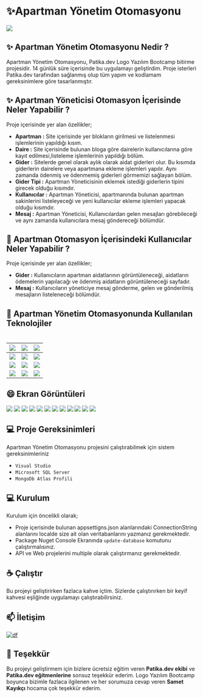# ✨Apartman Yönetim Otomasyonu
![](https://www.pngplay.com/wp-content/uploads/7/Building-Vector-PNG-Clipart-Background.png)

## ✨ Apartman Yönetim Otomasyonu Nedir ?
Apartman Yönetim Otomasyonu, Patika.dev Logo Yazılım Bootcamp bitirme projesidir. 14 günlük süre içerisinde bu uygulamayı geliştirdim. Proje isterleri Patika.dev tarafından sağlanmış olup tüm yapım ve kodlamam gereksinimlere göre tasarlanmıştır. 

## ✨  Apartman Yöneticisi Otomasyon İçerisinde Neler Yapabilir ?
Proje içerisinde yer alan özellikler;
*  **Apartman :** Site içerisinde yer blokların girilmesi ve listelenmesi işlemlerinin yapıldığı kısım.
*  **Daire :** Site içerisinde bulunan bloga göre dairelerin kullanıcılarına göre kayıt edilmesi,listeleme işlemlerinin yapıldığı bölüm.
*  **Gider :** Sitelerde genel olarak aylık olarak aidat giderleri olur. Bu kısımda giderlerin dairelere veya apartmana ekleme işlemleri yapılır. Aynı zamanda ödenmiş ve ödenmemiş giderleri görmemizi sağlayan bölüm.
*  **Gider Tipi :** Apartman Yöneticisinin eklemek istediği giderlerin tipini girecek olduğu kısımdır. 
*  **Kullanıcılar :** Apartman Yöneticisi, apartmanında bulunan apartman sakinlerini listeleyeceği ve yeni kullanıcılar ekleme işlemleri yapacak olduğu kısımdır.
*  **Mesaj :** Apartman Yöneticisi, Kullanıcılardan gelen mesajları görebileceği ve aynı zamanda kullanıcılara mesaj göndereceği bölümdür.

## 🚀  Apartman Otomasyon İçerisindeki Kullanıcılar Neler Yapabilir ?
Proje içerisinde yer alan özellikler;
*  **Gider :** Kullanıcıların apartman aidatlarının görüntüleneceği, aidatların ödemelerin yapılacağı ve ödenmiş aidatların görüntüleneceği sayfadır.
*  **Mesaj :** Kullanıcıların yöneticiye mesaj gönderme, gelen ve gönderilmiş mesajların listeleneceği bölümdür.

## 🚀  Apartman Yönetim Otomasyonunda Kullanılan Teknolojiler
# 
| ![](https://img.shields.io/badge/HTML5-E34F26?style=for-the-badge&logo=html5&logoColor=white)      	| ![](https://img.shields.io/badge/CSS3-1572B6?style=for-the-badge&logo=css3&logoColor=white)              	| ![](https://img.shields.io/badge/JavaScript-323330?style=for-the-badge&logo=javascript&logoColor=F7DF1E)              	|
|-----------	|------------------	|-----------------	|
| ![](https://img.shields.io/badge/Bootstrap-563D7C?style=for-the-badge&logo=bootstrap&logoColor=white) 	| ![](https://img.shields.io/badge/C%23-239120?style=for-the-badge&logo=c-sharp&logoColor=white)             	| ![](https://img.shields.io/badge/.NET-5C2D91?style=for-the-badge&logo=.net&logoColor=white)         	|
| ![](https://camo.githubusercontent.com/c78258a250a9f24949bfd1bbf22418bb8863a618d6dfae4c634d62e259232852/68747470733a2f2f696d672e736869656c64732e696f2f62616467652f2d456e746974794672616d65776f726b2d3543324439313f7374796c653d666c6174266c6f676f3d2e6e6574266c6f676f436f6c6f723d7768697465)      	| ![](https://camo.githubusercontent.com/0a8c6ffd2805c602ea7ed59d2dd6e0e7211430782358acd807171aeefe64bed5/68747470733a2f2f696d672e736869656c64732e696f2f62616467652f2d466c75656e7456616c69646174696f6e2d4343323932373f7374796c653d666c61742d737175617265266c6f676f3d2e6e6574266c6f676f436f6c6f723d666666666666) 	| ![](https://camo.githubusercontent.com/b73712c09c3ebfa1ec32b7e8c3cdab675b92a48bbcae95360b72ef625d69cace/68747470733a2f2f696d672e736869656c64732e696f2f62616467652f2d4153502e4e45542d3543324439313f7374796c653d666c6174266c6f676f3d2e6e6574266c6f676f436f6c6f723d7768697465)|
| ![](https://camo.githubusercontent.com/72e92f69f36703548704a9eeda2a9889c2756b5e08f01a9aec6e658c148d014e/68747470733a2f2f696d672e736869656c64732e696f2f62616467652f4d6f6e676f44422d3445413934423f7374796c653d666f722d7468652d6261646765266c6f676f3d6d6f6e676f6462266c6f676f436f6c6f723d7768697465)   	| ![](https://camo.githubusercontent.com/154b109392c658875e8ae5fd94e79ab62f82341149424efc8eb0c1e59821725a/68747470733a2f2f696d672e736869656c64732e696f2f62616467652f4d6963726f736f66745f53514c5f5365727665722d4343323932373f7374796c653d666f722d7468652d6261646765266c6f676f3d6d6963726f736f66742d73716c2d736572766572266c6f676f436f6c6f723d7768697465)            	| ![](https://img.shields.io/badge/Git-E34F26?style=for-the-badge&logo=git&logoColor=white)             	|
## 😄 Ekran Görüntüleri
![](/imagesForReadMe/login.png)
![](/imagesForReadMe/userIndex.png)
![](/imagesForReadMe/buildingList.png)
![](/imagesForReadMe/buildingAdd.png)
![](/imagesForReadMe/flatList.png)
![](/imagesForReadMe/expenseList.png)
![](/imagesForReadMe/expenseTypeList.png)
![](/imagesForReadMe/receiveredMessageList.png)
![](/imagesForReadMe/userList.png)
![](/imagesForReadMe/user-UserExpenseList.png)
![](/imagesForReadMe/user-userInboxMessage.png)
![](/imagesForReadMe/user-payment.png)


## 💻  Proje Gereksinimleri
Apartman Yönetim Otomasyonu projesini çalıştırabilmek için sistem gereksinimleriniz
*  `Visual Studio`
*  `Microsoft SQL Server`
*  `MongoDb Atlas Profili`


## 💻 Kurulum

Kurulum için öncelikli olarak;
* Proje içerisinde bulunan appsettigns.json alanlarındaki ConnectionString alanlarını localde size ait olan veritabanlarını yazmanız gerekmektedir.
* Package Nuget Console Ekranında `update-database` komutunu çalıştırmalısınız.
* API ve Web projelerini multiple olarak çalıştırmanız gerekmektedir.

## ☕   Çalıştır 
Bu projeyi geliştirirken fazlaca kahve içtim. Sizlerde çalıştırırken bir keyif kahvesi eşliğinde uygulamayı çalıştırabilirsiniz. 


## 📫 İletişim 

[![df](https://img.shields.io/badge/LinkedIn-0077B5?style=for-the-badge&logo=linkedin&logoColor=white)](https://www.linkedin.com/in/furkantoptas/)


## 🤝 Teşekkür
Bu projeyi geliştirmem için bizlere ücretsiz eğitim veren **Patika.dev ekibi** ve **Patika.dev eğitmenlerine** sonsuz teşekkür ederim. Logo Yazılım Bootcamp boyunca bizimle fazlaca ilgilenen ve her sorumuza cevap veren **Samet Kayıkçı** hocama çok teşekkür ederim. 


